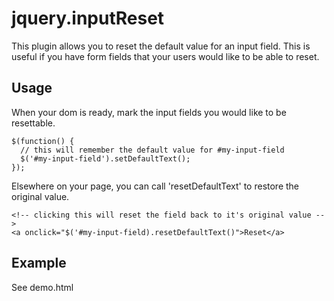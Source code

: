 # jquery.inputReset

This plugin allows you to reset the default value for an input field.  This is
useful if you have form fields that your users would like to be able to reset.

## Usage

When your dom is ready, mark the input fields you would like to be resettable.

    $(function() {
      // this will remember the default value for #my-input-field
      $('#my-input-field').setDefaultText();
    });

Elsewhere on your page, you can call 'resetDefaultText' to restore the original
value.

    <!-- clicking this will reset the field back to it's original value -->
    <a onclick="$('#my-input-field).resetDefaultText()">Reset</a>

## Example

See demo.html

